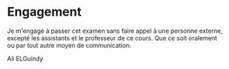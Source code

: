 # Engagement


Je m'engage à passer cet examen sans faire appel à une personne externe,
excepté les assistants et le professeur de ce cours.
Que ce soit oralement ou par tout autre moyen de communication.

Ali ELGuindy
